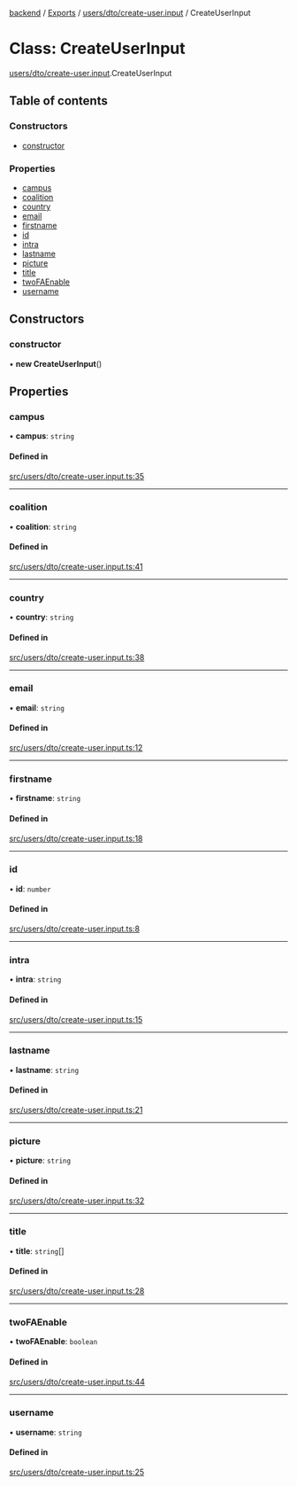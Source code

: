 [backend](../README.md) / [Exports](../modules.md) / [users/dto/create-user.input](../modules/users_dto_create_user_input.md) / CreateUserInput

# Class: CreateUserInput

[users/dto/create-user.input](../modules/users_dto_create_user_input.md).CreateUserInput

## Table of contents

### Constructors

- [constructor](users_dto_create_user_input.CreateUserInput.md#constructor)

### Properties

- [campus](users_dto_create_user_input.CreateUserInput.md#campus)
- [coalition](users_dto_create_user_input.CreateUserInput.md#coalition)
- [country](users_dto_create_user_input.CreateUserInput.md#country)
- [email](users_dto_create_user_input.CreateUserInput.md#email)
- [firstname](users_dto_create_user_input.CreateUserInput.md#firstname)
- [id](users_dto_create_user_input.CreateUserInput.md#id)
- [intra](users_dto_create_user_input.CreateUserInput.md#intra)
- [lastname](users_dto_create_user_input.CreateUserInput.md#lastname)
- [picture](users_dto_create_user_input.CreateUserInput.md#picture)
- [title](users_dto_create_user_input.CreateUserInput.md#title)
- [twoFAEnable](users_dto_create_user_input.CreateUserInput.md#twofaenable)
- [username](users_dto_create_user_input.CreateUserInput.md#username)

## Constructors

### constructor

• **new CreateUserInput**()

## Properties

### campus

• **campus**: `string`

#### Defined in

[src/users/dto/create-user.input.ts:35](https://github.com/GQDeltex/ft_transcendence/blob/main/backend/src/users/dto/create-user.input.ts#L35)

___

### coalition

• **coalition**: `string`

#### Defined in

[src/users/dto/create-user.input.ts:41](https://github.com/GQDeltex/ft_transcendence/blob/main/backend/src/users/dto/create-user.input.ts#L41)

___

### country

• **country**: `string`

#### Defined in

[src/users/dto/create-user.input.ts:38](https://github.com/GQDeltex/ft_transcendence/blob/main/backend/src/users/dto/create-user.input.ts#L38)

___

### email

• **email**: `string`

#### Defined in

[src/users/dto/create-user.input.ts:12](https://github.com/GQDeltex/ft_transcendence/blob/main/backend/src/users/dto/create-user.input.ts#L12)

___

### firstname

• **firstname**: `string`

#### Defined in

[src/users/dto/create-user.input.ts:18](https://github.com/GQDeltex/ft_transcendence/blob/main/backend/src/users/dto/create-user.input.ts#L18)

___

### id

• **id**: `number`

#### Defined in

[src/users/dto/create-user.input.ts:8](https://github.com/GQDeltex/ft_transcendence/blob/main/backend/src/users/dto/create-user.input.ts#L8)

___

### intra

• **intra**: `string`

#### Defined in

[src/users/dto/create-user.input.ts:15](https://github.com/GQDeltex/ft_transcendence/blob/main/backend/src/users/dto/create-user.input.ts#L15)

___

### lastname

• **lastname**: `string`

#### Defined in

[src/users/dto/create-user.input.ts:21](https://github.com/GQDeltex/ft_transcendence/blob/main/backend/src/users/dto/create-user.input.ts#L21)

___

### picture

• **picture**: `string`

#### Defined in

[src/users/dto/create-user.input.ts:32](https://github.com/GQDeltex/ft_transcendence/blob/main/backend/src/users/dto/create-user.input.ts#L32)

___

### title

• **title**: `string`[]

#### Defined in

[src/users/dto/create-user.input.ts:28](https://github.com/GQDeltex/ft_transcendence/blob/main/backend/src/users/dto/create-user.input.ts#L28)

___

### twoFAEnable

• **twoFAEnable**: `boolean`

#### Defined in

[src/users/dto/create-user.input.ts:44](https://github.com/GQDeltex/ft_transcendence/blob/main/backend/src/users/dto/create-user.input.ts#L44)

___

### username

• **username**: `string`

#### Defined in

[src/users/dto/create-user.input.ts:25](https://github.com/GQDeltex/ft_transcendence/blob/main/backend/src/users/dto/create-user.input.ts#L25)
